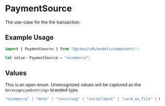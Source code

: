 # PaymentSource

The use-case for the the transaction.

## Example Usage

```typescript
import { PaymentSource } from "@gr4vy/sdk/models/components";

let value: PaymentSource = "ecommerce";
```

## Values

This is an open enum. Unrecognized values will be captured as the `Unrecognized<string>` branded type.

```typescript
"ecommerce" | "moto" | "recurring" | "installment" | "card_on_file" | Unrecognized<string>
```